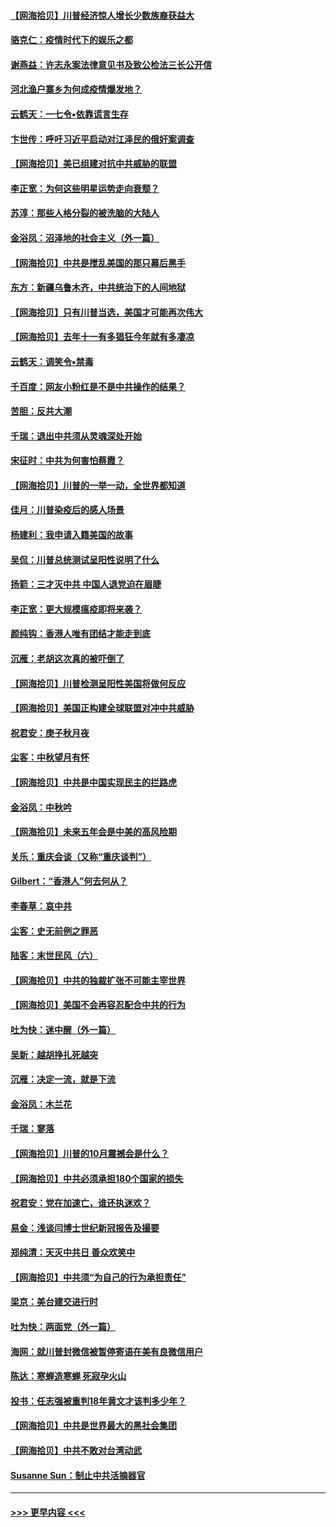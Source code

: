 #### [【网海拾贝】川普经济惊人增长少数族裔获益大](../pages/nsc993/n12471565.md?t=10140151) 
#### [骆克仁：疫情时代下的娱乐之都](../pages/nsc993/n12471312.md?t=10140151) 
#### [谢燕益：许志永案法律意见书及致公检法三长公开信](../pages/nsc993/n12470870.md?t=10140151) 
#### [河北渔户寨乡为何成疫情爆发地？](../pages/nsc993/n12464936.md?t=10140151) 
#### [云鹤天：一七令▪依靠谎言生存](../pages/nsc993/n12470034.md?t=10140151) 
#### [卞世传：呼吁习近平启动对江泽民的俄奸案调查](../pages/nsc993/n12469722.md?t=10140151) 
#### [【网海拾贝】美已组建对抗中共威胁的联盟](../pages/nsc993/n12469018.md?t=10140151) 
#### [李正宽：为何这些明星运势走向衰颓？](../pages/nsc993/n12468730.md?t=10140151) 
#### [苏淳：那些人格分裂的被洗脑的大陆人](../pages/nsc993/n12467858.md?t=10140151) 
#### [金浴凤：沼泽地的社会主义（外一篇）](../pages/nsc993/n12467792.md?t=10140151) 
#### [【网海拾贝】中共是搅乱美国的那只幕后黑手](../pages/nsc993/n12467700.md?t=10140151) 
#### [东方：新疆乌鲁木齐，中共统治下的人间地狱](../pages/nsc993/n12466075.md?t=10140151) 
#### [【网海拾贝】只有川普当选，美国才可能再次伟大](../pages/nsc993/n12466013.md?t=10140151) 
#### [【网海拾贝】去年十一有多猖狂今年就有多凄凉](../pages/nsc993/n12463649.md?t=10140151) 
#### [云鹤天：调笑令▪禁毒](../pages/nsc993/n12462975.md?t=10140151) 
#### [千百度：网友小粉红是不是中共操作的结果？](../pages/nsc993/n12461025.md?t=10140151) 
#### [苦胆：反共大潮](../pages/nsc993/n12459469.md?t=10140151) 
#### [千瑞：退出中共须从灵魂深处开始](../pages/nsc993/n12459437.md?t=10140151) 
#### [宋征时：中共为何害怕蔡霞？](../pages/nsc993/n12459097.md?t=10140151) 
#### [【网海拾贝】川普的一举一动，全世界都知道](../pages/nsc993/n12458825.md?t=10140151) 
#### [佳月：川普染疫后的感人场景](../pages/nsc993/n12456994.md?t=10140151) 
#### [杨建利：我申请入籍美国的故事](../pages/nsc993/n12455635.md?t=10140151) 
#### [吴侃：川普总统测试呈阳性说明了什么](../pages/nsc993/n12451869.md?t=10140151) 
#### [扬箭：三才灭中共 中国人退党迫在眉睫](../pages/nsc993/n12451842.md?t=10140151) 
#### [李正宽：更大规模瘟疫即将来袭？](../pages/nsc993/n12451455.md?t=10140151) 
#### [颜纯钩：香港人唯有团结才能走到底](../pages/nsc993/n12450870.md?t=10140151) 
#### [沉雁：老胡这次真的被吓倒了](../pages/nsc993/n12449796.md?t=10140151) 
#### [【网海拾贝】川普检测呈阳性美国将做何反应](../pages/nsc993/n12449042.md?t=10140151) 
#### [【网海拾贝】美国正构建全球联盟对冲中共威胁](../pages/nsc993/n12446580.md?t=10140151) 
#### [祝君安：庚子秋月夜](../pages/nsc993/n12445870.md?t=10140151) 
#### [尘客：中秋望月有怀](../pages/nsc993/n12444632.md?t=10140151) 
#### [【网海拾贝】中共是中国实现民主的拦路虎](../pages/nsc993/n12443573.md?t=10140151) 
#### [金浴凤：中秋吟](../pages/nsc993/n12441773.md?t=10140151) 
#### [【网海拾贝】未来五年会是中美的高风险期](../pages/nsc993/n12440760.md?t=10140151) 
#### [关乐：重庆会谈（又称“重庆谈判”）](../pages/nsc993/n12437525.md?t=10140151) 
#### [Gilbert：“香港人”何去何从？](../pages/nsc993/n12435894.md?t=10140151) 
#### [李春草：哀中共](../pages/nsc993/n12435874.md?t=10140151) 
#### [尘客：史无前例之罪恶](../pages/nsc993/n12435762.md?t=10140151) 
#### [陆客：末世民风（六）](../pages/nsc993/n12435354.md?t=10140151) 
#### [【网海拾贝】中共的独裁扩张不可能主宰世界](../pages/nsc993/n12435151.md?t=10140151) 
#### [【网海拾贝】美国不会再容忍配合中共的行为](../pages/nsc993/n12433808.md?t=10140151) 
#### [吐为快：迷中醒（外一篇）](../pages/nsc993/n12433585.md?t=10140151) 
#### [吴新：越胡挣扎死越突](../pages/nsc993/n12433562.md?t=10140151) 
#### [沉雁：决定一流，就是下流](../pages/nsc993/n12432128.md?t=10140151) 
#### [金浴凤：木兰花](../pages/nsc993/n12432124.md?t=10140151) 
#### [千瑞：寥落](../pages/nsc993/n12432071.md?t=10140151) 
#### [【网海拾贝】川普的10月震撼会是什么？](../pages/nsc993/n12431624.md?t=10140151) 
#### [【网海拾贝】中共必须承担180个国家的损失](../pages/nsc993/n12428893.md?t=10140151) 
#### [祝君安：党在加速亡，谁还执迷欢？](../pages/nsc993/n12428652.md?t=10140151) 
#### [易金：浅谈闫博士世纪新冠报告及撮要](../pages/nsc993/n12426822.md?t=10140151) 
#### [郑纯清：天灭中共日 善众欢笑中](../pages/nsc993/n12426784.md?t=10140151) 
#### [【网海拾贝】中共须“为自己的行为承担责任”](../pages/nsc993/n12426067.md?t=10140151) 
#### [梁京：美台建交进行时](../pages/nsc993/n12424066.md?t=10140151) 
#### [吐为快：两面党（外一篇）](../pages/nsc993/n12424043.md?t=10140151) 
#### [海网：就川普封微信被暂停寄语在美有良微信用户](../pages/nsc993/n12424021.md?t=10140151) 
#### [陈达：寒蝉造寒蝉 死寂孕火山](../pages/nsc993/n12423958.md?t=10140151) 
#### [投书：任志强被重判18年黄文才该判多少年？](../pages/nsc993/n12423672.md?t=10140151) 
#### [【网海拾贝】中共是世界最大的黑社会集团](../pages/nsc993/n12423543.md?t=10140151) 
#### [【网海拾贝】中共不敢对台湾动武](../pages/nsc993/n12421418.md?t=10140151) 
#### [Susanne Sun：制止中共活摘器官](../pages/nsc993/n12419654.md?t=10140151) 

----
#### [ >>> 更早内容 <<< ](../indexes/nsc993-earlier.md)
